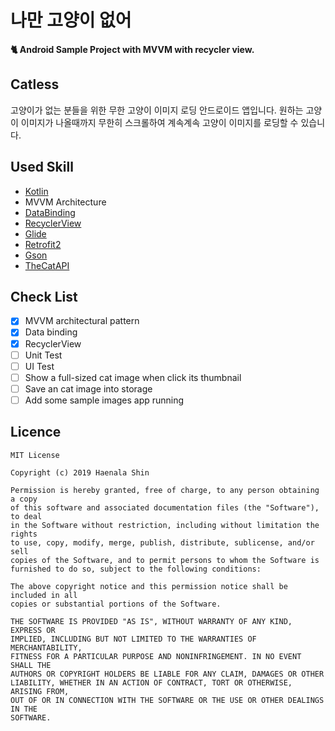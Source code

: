 나만 고양이 없어
==================

**🐈 Android Sample Project with MVVM with recycler view.**

## Catless

고양이가 없는 분들을 위한 무한 고양이 이미지 로딩 안드로이드 앱입니다. 원하는 고양이 이미지가 나올때까지 무한히 스크롤하여 계속계속 고양이 이미지를 로딩할 수 있습니다.

## Used Skill

- [Kotlin](https://kotlinlang.org/)
- MVVM Architecture
- [DataBinding](https://developer.android.com/topic/libraries/data-binding)
- [RecyclerView](https://developer.android.com/reference/android/support/v7/widget/RecyclerView)
- [Glide](https://github.com/bumptech/glide)
- [Retrofit2](https://square.github.io/retrofit/)
- [Gson](https://github.com/google/gson)
- [TheCatAPI](https://thecatapi.com/)

## Check List

- [x] MVVM architectural pattern
- [x] Data binding
- [x] RecyclerView
- [ ] Unit Test
- [ ] UI Test
- [ ] Show a full-sized cat image when click its thumbnail
- [ ] Save an cat image into storage
- [ ] Add some sample images app running

## Licence

```
MIT License

Copyright (c) 2019 Haenala Shin

Permission is hereby granted, free of charge, to any person obtaining a copy
of this software and associated documentation files (the "Software"), to deal
in the Software without restriction, including without limitation the rights
to use, copy, modify, merge, publish, distribute, sublicense, and/or sell
copies of the Software, and to permit persons to whom the Software is
furnished to do so, subject to the following conditions:

The above copyright notice and this permission notice shall be included in all
copies or substantial portions of the Software.

THE SOFTWARE IS PROVIDED "AS IS", WITHOUT WARRANTY OF ANY KIND, EXPRESS OR
IMPLIED, INCLUDING BUT NOT LIMITED TO THE WARRANTIES OF MERCHANTABILITY,
FITNESS FOR A PARTICULAR PURPOSE AND NONINFRINGEMENT. IN NO EVENT SHALL THE
AUTHORS OR COPYRIGHT HOLDERS BE LIABLE FOR ANY CLAIM, DAMAGES OR OTHER
LIABILITY, WHETHER IN AN ACTION OF CONTRACT, TORT OR OTHERWISE, ARISING FROM,
OUT OF OR IN CONNECTION WITH THE SOFTWARE OR THE USE OR OTHER DEALINGS IN THE
SOFTWARE.
```
